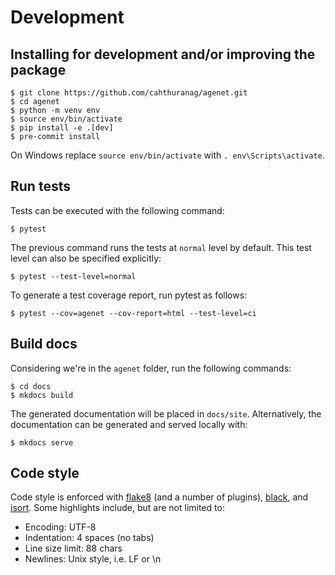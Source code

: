# Development

## Installing for development and/or improving the package

```text
$ git clone https://github.com/cahthuranag/agenet.git
$ cd agenet
$ python -m venv env
$ source env/bin/activate
$ pip install -e .[dev]
$ pre-commit install
```

On Windows replace `source env/bin/activate` with `. env\Scripts\activate`.

## Run tests

Tests can be executed with the following command:

```text
$ pytest
```

The previous command runs the tests at `normal` level by default. This test
level can also be specified explicitly:

```text
$ pytest --test-level=normal
```



To generate a test coverage report, run pytest as follows:

```text
$ pytest --cov=agenet --cov-report=html --test-level=ci
```

## Build docs

Considering we're in the `agenet` folder, run the following commands:

```text
$ cd docs
$ mkdocs build
```

The generated documentation will be placed in `docs/site`. Alternatively, the
documentation can be generated and served locally with:

```
$ mkdocs serve
```

## Code style

Code style is enforced with [flake8] (and a number of plugins), [black], and
[isort]. Some highlights include, but are not limited to:

* Encoding: UTF-8
* Indentation: 4 spaces (no tabs)
* Line size limit: 88 chars
* Newlines: Unix style, i.e. LF or \n

[black]: https://black.readthedocs.io/en/stable/
[flake8]: https://flake8.pycqa.org/en/latest/
[isort]: https://pycqa.github.io/isort/
